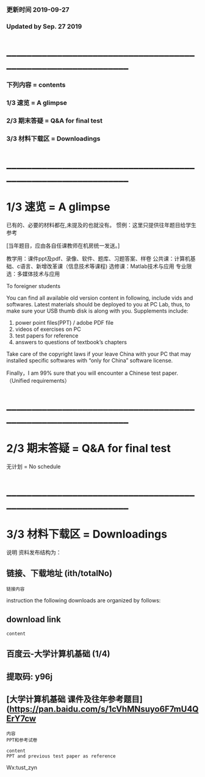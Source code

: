 ### 更新时间 2019-09-27 
### Updated by Sep. 27 2019
# _____________________________________________________________

### 下列内容 =  contents
### 1/3 速览 = A glimpse
### 2/3 期末答疑 = Q&A for final test
### 3/3 材料下载区 = Downloadings

# _____________________________________________________________
# 1/3 速览 = A glimpse
已有的、必要的材料都在,未提及的也就没有。
惯例：这里只提供往年题目给学生参考

[当年题目，应由各自任课教师在机房统一发送。]

教学用：课件ppt及pdf、录像、软件、题库、习题答案、样卷
公共课：计算机基础、c语言、新增改革课（信息技术等课程)
选修课：Matlab技术与应用
专业限选：多媒体技术与应用 
 
To foreigner students

You can find all available old version content in following, include vids and softwares. 
Latest materials should be deployed to you at PC Lab, thus, to make sure your USB thumb disk is along with you.
Supplements include: 

1. power point files(PPT) / adobe PDF file 
2. videos of exercises on PC 
3. test papers for reference 
4. answers to questions of textbook’s chapters

Take care of the copyright laws if your leave China with your PC that may installed specific softwares with “only for China” software license.

Finally，I am 99% sure that you will encounter a Chinese test paper. （Unified requirements）

# _____________________________________________________________
# 2/3 期末答疑 = Q&A for final test

无计划 = No schedule

# _____________________________________________________________
# 3/3 材料下载区 = Downloadings
说明
资料发布结构为：
## 链接、下载地址 (ith/totalNo)
    链接内容

instruction
the following downloads are organized by follows:
## download link
    content

## 百度云-大学计算机基础   (1/4)
## 提取码: y96j
## [大学计算机基础 课件及往年参考题目](https://pan.baidu.com/s/1cVhMNsuyo6F7mU4QErY7cw

    内容 
    PPT和参考试卷
    
    content
    PPT and previous test paper as reference








Wx:tust_zyn

